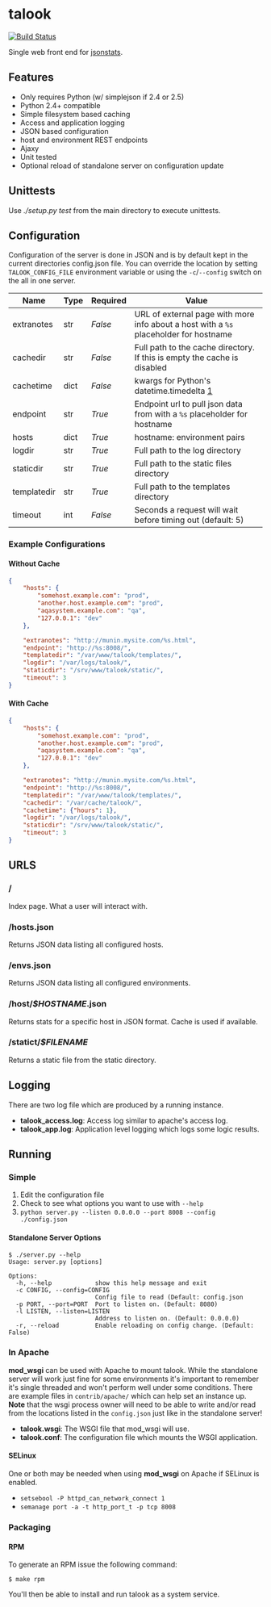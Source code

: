 # talook
[![Build Status](https://api.travis-ci.org/RHInception/talook.png)](https://travis-ci.org/RHInception/talook/)

Single web front end for [jsonstats](https://github.com/RHInception/jsonstats).


## Features
* Only requires Python (w/ simplejson if 2.4 or 2.5)
* Python 2.4+ compatible
* Simple filesystem based caching
* Access and application logging
* JSON based configuration
* host and environment REST endpoints
* Ajaxy
* Unit tested
* Optional reload of standalone server on configuration update


## Unittests
Use *./setup.py test* from the main directory to execute unittests.

## Configuration
Configuration of the server is done in JSON and is by default kept in the current directories config.json file.
You can override the location by setting `TALOOK_CONFIG_FILE` environment variable or using the `-c`/`--config`
switch on the all in one server.

| Name          | Type | Required | Value                                         |
|---------------|------|----------|-----------------------------------------------|
| extranotes    | str  | *False*  | URL of external page with more info about a host with a `%s` placeholder for hostname |
| cachedir      | str  | *False*  | Full path to the cache directory. If this is empty the cache is disabled |
| cachetime     | dict | *False*  | kwargs for Python's datetime.timedelta [1](http://docs.python.org/2.6/library/datetime.html#datetime.timedelta) |
| endpoint      | str  | *True*   | Endpoint url to pull json data from with a `%s` placeholder for hostname   |
| hosts         | dict | *True*   | hostname: environment pairs                   |
| logdir        | str  | *True*   | Full path to the log directory                |
| staticdir     | str  | *True*   | Full path to the static files directory       |
| templatedir   | str  | *True*   | Full path to the templates directory |
| timeout       | int  | *False*  | Seconds a request will wait before timing out  (default: 5) |

### Example Configurations

#### Without Cache
```json
{
    "hosts": {
        "somehost.example.com": "prod",
        "another.host.example.com": "prod",
        "aqasystem.example.com": "qa",
        "127.0.0.1": "dev"
    },

    "extranotes": "http://munin.mysite.com/%s.html",
    "endpoint": "http://%s:8008/",
    "templatedir": "/var/www/talook/templates/",
    "logdir": "/var/logs/talook/",
    "staticdir": "/srv/www/talook/static/",
    "timeout": 3
}
```

#### With Cache
```json
{
    "hosts": {
        "somehost.example.com": "prod",
        "another.host.example.com": "prod",
        "aqasystem.example.com": "qa",
        "127.0.0.1": "dev"
    },

    "extranotes": "http://munin.mysite.com/%s.html",
    "endpoint": "http://%s:8008/",
    "templatedir": "/var/www/talook/templates/",
    "cachedir": "/var/cache/talook/",
    "cachetime": {"hours": 1},
    "logdir": "/var/logs/talook/",
    "staticdir": "/srv/www/talook/static/",
    "timeout": 3
}
```

## URLS

### /
Index page. What a user will interact with.

### /hosts.json
Returns JSON data listing all configured hosts.

### /envs.json
Returns JSON data listing all configured environments.

### /host/*$HOSTNAME*.json
Returns stats for a specific host in JSON format. Cache is used if available.

### /statict/*$FILENAME*
Returns a static file from the static directory.


## Logging
There are two log file which are produced by a running instance.

* **talook_access.log**: Access log similar to apache's access log.
* **talook_app.log**: Application level logging which logs some logic results.


## Running

### Simple
1. Edit the configuration file
2. Check to see what options you want to use with `--help`
3. `python server.py --listen 0.0.0.0 --port 8008 --config ./config.json`

#### Standalone Server Options
```
$ ./server.py --help
Usage: server.py [options]

Options:
  -h, --help            show this help message and exit
  -c CONFIG, --config=CONFIG
                        Config file to read (Default: config.json
  -p PORT, --port=PORT  Port to listen on. (Default: 8080)
  -l LISTEN, --listen=LISTEN
                        Address to listen on. (Default: 0.0.0.0)
  -r, --reload          Enable reloading on config change. (Default: False)
```


### In Apache
**mod_wsgi** can be used with Apache to mount talook. While the
standalone server will work just fine for some environments it's
important to remember it's single threaded and won't perform well
under some conditions. There are example files in `contrib/apache/`
which can help set an instance up. **Note** that the wsgi process
owner will need to be able to write and/or read from the locations
listed in the `config.json` just like in the standalone server!

* **talook.wsgi**: The WSGI file that mod_wsgi will use.
* **talook.conf**: The configuration file which mounts the WSGI application.

#### SELinux
One or both may be needed when using **mod_wsgi** on Apache if SELinux is enabled.

* `setsebool -P httpd_can_network_connect 1`
* `semanage port -a -t http_port_t -p tcp 8008`


### Packaging

#### RPM
To generate an RPM issue the following command:

```
$ make rpm
```

You'll then be able to install and run talook as a system service.
